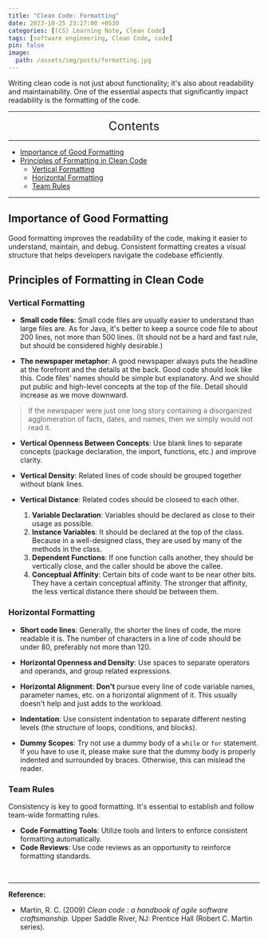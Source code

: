 ```yaml
---
title: "Clean Code: Formatting"
date: 2023-10-25 23:27:00 +0530
categories: [(CS) Learning Note, Clean Code]
tags: [software engineering, Clean Code, code]
pin: false
image:
  path: /assets/img/posts/formatting.jpg
---
```



Writing clean code is not just about functionality; it's also about readability and maintainability. One of the essential aspects that significantly impact readability is the formatting of the code.

---
<center><font size='5'> Contents </font></center>

---

<!-- TOC -->
  * [Importance of Good Formatting](#importance-of-good-formatting)
  * [Principles of Formatting in Clean Code](#principles-of-formatting-in-clean-code)
    * [Vertical Formatting](#vertical-formatting)
    * [Horizontal Formatting](#horizontal-formatting)
    * [Team Rules](#team-rules)
<!-- TOC -->

---

## Importance of Good Formatting

Good formatting improves the readability of the code, making it easier to understand, maintain, and debug. Consistent formatting creates a visual structure that helps developers navigate the codebase efficiently.

## Principles of Formatting in Clean Code

### Vertical Formatting

- **Small code files**: Small code files are usually easier to understand than large files are. As for Java, it's better to keep a source code file to about 200 lines, not more than 500 lines. (It should not be a hard and fast rule, but should be considered highly desirable.)

- **The newspaper metaphor**: A good newspaper always puts the headline at the forefront and the details at the back. Good code should look like this. Code files' names should be simple but explanatory. And we should put public and high-level concepts at the top of the file. Detail should increase as we move downward. 

>If the newspaper were just one long story containing a disorganized agglomeration of facts, dates, and names, then we simply would not read it.

- **Vertical Openness Between Concepts**: Use blank lines to separate concepts (package declaration, the import, functions, etc.) and improve clarity.

- **Vertical Density**: Related lines of code should be grouped together without blank lines.

- **Vertical Distance**: Related codes should be closeed to each other. 
  1. **Variable Declaration**: Variables should be declared as close to their usage as possible.
  2. **Instance Variables**: It should be declared at the top of the class. Because in a well-designed class, they are used by many of the methods in the class.
  3. **Dependent Functions**: If one function calls another, they should be vertically close, and the caller should be above the callee.
  4. **Conceptual Affinity**: Certain bits of code want to be near other bits. They have a certain conceptual affinity. The stronger that affinity, the less vertical distance there should be between them.

### Horizontal Formatting

- **Short code lines**: Generally, the shorter the lines of code, the more readable it is. The number of characters in a line of code should be under 80, preferably not more than 120.

- **Horizontal Openness and Density**: Use spaces to separate operators and operands, and group related expressions.

- **Horizontal Alignment**: **Don't** pursue every line of code variable names, parameter names, etc. on a horizontal alignment of it. This usually doesn't help and just adds to the workload.

- **Indentation**: Use consistent indentation to separate different nesting levels (the structure of loops, conditions, and blocks).

- **Dummy Scopes**: Try not use a dummy body of a `while` or `for` statement. If you have to use it, please make sure that the dummy body is properly indented and surrounded by braces. Otherwise, this can mislead the reader.

### Team Rules

Consistency is key to good formatting. It's essential to establish and follow team-wide formatting rules.

- **Code Formatting Tools**: Utilize tools and linters to enforce consistent formatting automatically.
- **Code Reviews**: Use code reviews as an opportunity to reinforce formatting standards.

<br>

---

**Reference:**

- Martin, R. C. (2009) _Clean code : a handbook of agile software craftsmanship._ Upper Saddle River, NJ: Prentice Hall (Robert C. Martin series).
